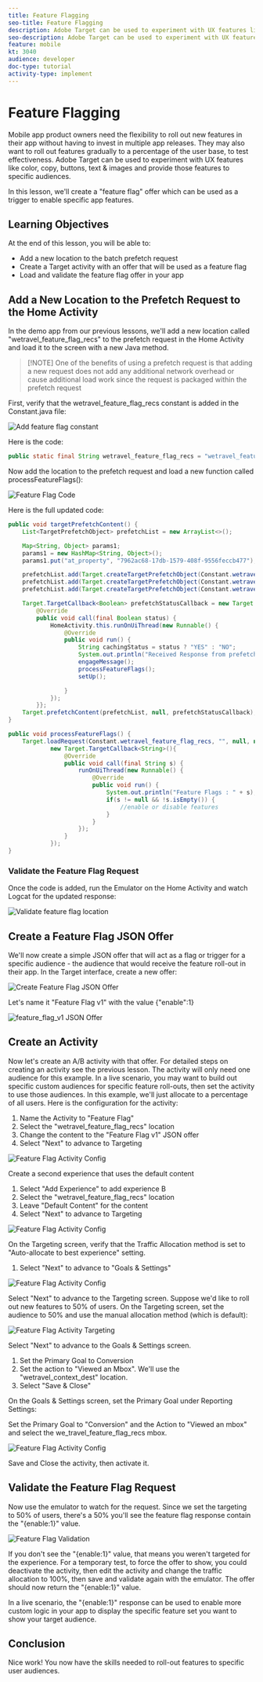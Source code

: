 ```yaml
---
title: Feature Flagging
seo-title: Feature Flagging
description: Adobe Target can be used to experiment with UX features like color, copy, buttons, text & images and provide those features to specific audiences.
seo-description: Adobe Target can be used to experiment with UX features like color, copy, buttons, text & images and provide those features to specific audiences.
feature: mobile
kt: 3040
audience: developer
doc-type: tutorial
activity-type: implement
---
```


# Feature Flagging

Mobile app product owners need the flexibility to roll out new features in their app without having to invest in multiple app releases. They may also want to roll out features gradually to a percentage of the user base, to test effectiveness. Adobe Target can be used to experiment with UX features like color, copy, buttons, text & images and provide those features to specific audiences.

In this lesson, we'll create a "feature flag" offer which can be used as a trigger to enable specific app features.

## Learning Objectives

At the end of this lesson, you will be able to:

* Add a new location to the batch prefetch request
* Create a Target activity with an offer that will be used as a feature flag
* Load and validate the feature flag offer in your app

## Add a New Location to the Prefetch Request to the Home Activity

In the demo app from our previous lessons, we'll add a new location called "wetravel_feature_flag_recs" to the prefetch request in the Home Activity and load it to the screen with a new Java method.

>[!NOTE] One of the benefits of using a prefetch request is that adding a new request does not add any additional network overhead or cause additional load work since the request is packaged within the prefetch request

First, verify that the wetravel_feature_flag_recs constant is added in the Constant.java file:

![Add feature flag constant](assets/feature_flag_constant.jpg)

Here is the code:

```java
public static final String wetravel_feature_flag_recs = "wetravel_feature_flag_recs";
```

Now add the location to the prefetch request and load a new function called processFeatureFlags():

![Feature Flag Code](assets/feature_flag_code.jpg)

Here is the full updated code:

```java
public void targetPrefetchContent() {
    List<TargetPrefetchObject> prefetchList = new ArrayList<>();

    Map<String, Object> params1;
    params1 = new HashMap<String, Object>();
    params1.put("at_property", "7962ac68-17db-1579-408f-9556feccb477");

    prefetchList.add(Target.createTargetPrefetchObject(Constant.wetravel_engage_home, params1));
    prefetchList.add(Target.createTargetPrefetchObject(Constant.wetravel_engage_search, params1));
    prefetchList.add(Target.createTargetPrefetchObject(Constant.wetravel_feature_flag_recs, params1));

    Target.TargetCallback<Boolean> prefetchStatusCallback = new Target.TargetCallback<Boolean>() {
        @Override
        public void call(final Boolean status) {
            HomeActivity.this.runOnUiThread(new Runnable() {
                @Override
                public void run() {
                    String cachingStatus = status ? "YES" : "NO";
                    System.out.println("Received Response from prefetch : " + cachingStatus);
                    engageMessage();
                    processFeatureFlags();
                    setUp();

                }
            });
        }};
    Target.prefetchContent(prefetchList, null, prefetchStatusCallback);
}

public void processFeatureFlags() {
    Target.loadRequest(Constant.wetravel_feature_flag_recs, "", null, null, null,
            new Target.TargetCallback<String>(){
                @Override
                public void call(final String s) {
                    runOnUiThread(new Runnable() {
                        @Override
                        public void run() {
                            System.out.println("Feature Flags : " + s);
                            if(s != null && !s.isEmpty()) {
                                //enable or disable features
                            }
                        }
                    });
                }
            });
}
```

### Validate the Feature Flag Request

Once the code is added, run the Emulator on the Home Activity and watch Logcat for the updated response:

![Validate feature flag location](assets/feature_flag_code_logcat.jpg)

## Create a Feature Flag JSON Offer

We'll now create a simple JSON offer that will act as a flag or trigger for a specific audience - the audience that would receive the feature roll-out in their app. In the Target interface, create a new offer:

![Create Feature Flag JSON Offer](assets/feature_flag_json_offer.jpg)

Let's name it "Feature Flag v1" with the value {"enable":1}

![feature_flag_v1 JSON Offer](assets/feature_flag_json_name.jpg)

## Create an Activity

Now let's create an A/B activity with that offer. For detailed steps on creating an activity see the previous lesson. The activity will only need one audience for this example. In a live scenario, you may want to build out specific custom audiences for specific feature roll-outs, then set the activity to use those audiences. In this example, we'll just allocate to a percentage of all users. Here is the configuration for the activity:

1. Name the Activity to "Feature Flag"
1. Select the "wetravel_feature_flag_recs" location
1. Change the content to the "Feature Flag v1" JSON offer
1. Select "Next" to advance to Targeting

![Feature Flag Activity Config](assets/feature_flag_activity.jpg)

Create a second experience that uses the default content

1. Select "Add Experience" to add experience B
1. Select the "wetravel_feature_flag_recs" location
1. Leave "Default Content" for the content
1. Select "Next" to advance to Targeting

![Feature Flag Activity Config](assets/feature_flag_activity_2.jpg)

On the Targeting screen, verify that the Traffic Allocation method is set to "Auto-allocate to best experience" setting.

1. Select "Next" to advance to "Goals & Settings"

![Feature Flag Activity Config](assets/feature_flag_activity_3.jpg)

Select "Next" to advance to the Targeting screen. Suppose we'd like to roll out new features to 50% of users. On the Targeting screen, set the audience to 50% and use the manual allocation method (which is default):

![Feature Flag Activity Targeting](assets/feature_flag_activity_targeting.jpg)

Select "Next" to advance to the Goals & Settings screen. 

1. Set the Primary Goal to Conversion
1. Set the action to "Viewed an Mbox". We'll use the "wetravel_context_dest" location.
1. Select "Save & Close"

On the Goals & Settings screen, set the Primary Goal under Reporting Settings:

Set the Primary Goal to "Conversion" and the Action to "Viewed an mbox" and select the we_travel_feature_flag_recs mbox.

![Feature Flag Activity Config](assets/feature_flag_activity_4.jpg)

Save and Close the activity, then activate it.

## Validate the Feature Flag Request

Now use the emulator to watch for the request. Since we set the targeting to 50% of users, there's a 50% you'll see the feature flag response contain the "{enable:1}" value.

![Feature Flag Validation](assets/feature_flag_validation.jpg)

If you don't see the "{enable:1}" value, that means you weren't targeted for the experience. For a temporary test, to force the offer to show, you could deactivate the activity, then edit the activity and change the traffic allocation to 100%, then save and validate again with the emulator. The offer should now return the "{enable:1}" value.

In a live scenario, the "{enable:1}" response can be used to enable more custom logic in your app to display the specific feature set you want to show your target audience.

## Conclusion

Nice work! You now have the skills needed to roll-out features to specific user audiences.
